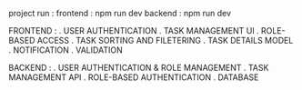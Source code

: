 project run : 
        frontend : npm run dev
        backend : npm run dev

FRONTEND :
        . USER AUTHENTICATION
        . TASK MANAGEMENT UI
        . ROLE-BASED ACCESS
        . TASK SORTING AND FILETERING
        . TASK DETAILS MODEL
        . NOTIFICATION
        . VALIDATION

BACKEND :
        . USER AUTHENTICATION & ROLE MANAGEMENT
        . TASK MANAGEMENT API
        . ROLE-BASED AUTHENTICATION
        . DATABASE
